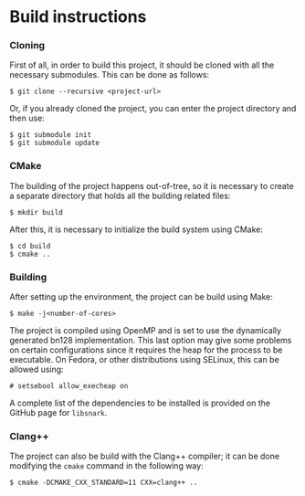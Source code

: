 # Build instructions

### Cloning
First of all, in order to build this project, it should be cloned with all the
necessary submodules. This can be done as follows:

	$ git clone --recursive <project-url>

Or, if you already cloned the project, you can enter the project directory and
then use:

	$ git submodule init
	$ git submodule update

### CMake
The building of the project happens out-of-tree, so it is necessary to create a
separate directory that holds all the building related files:

	$ mkdir build

After this, it is necessary to initialize the build system using CMake:
	
	$ cd build
	$ cmake ..

### Building
After setting up the environment, the project can be build using Make:

	$ make -j<number-of-cores>

The project is compiled using OpenMP and is set to use the dynamically generated
bn128 implementation. This last option may give some problems on certain
configurations since it requires the heap for the process to be executable. On
Fedora, or other distributions using SELinux, this can be allowed using:

	# setsebool allow_execheap on

A complete list of the dependencies to be installed is provided on the GitHub
page for `libsnark`.

### Clang++
The project can also be build with the Clang++ compiler; it can be done
modifying the `cmake` command in the following way:

	$ cmake -DCMAKE_CXX_STANDARD=11 CXX=clang++ ..
